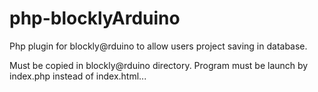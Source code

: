 # php-blocklyArduino
Php plugin for blockly@rduino to allow users project saving in database.

Must be copied in blockly@rduino directory. 
Program must be launch by index.php instead of index.html...

